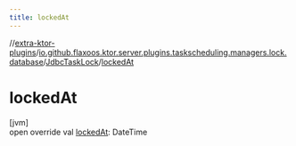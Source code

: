 ```yaml
---
title: lockedAt
---
```

//[extra-ktor-plugins](../../../index.md)/[io.github.flaxoos.ktor.server.plugins.taskscheduling.managers.lock.database](../index.md)/[JdbcTaskLock](index.md)/[lockedAt](locked-at.md)



# lockedAt



[jvm]\
open override val [lockedAt](locked-at.md): DateTime





